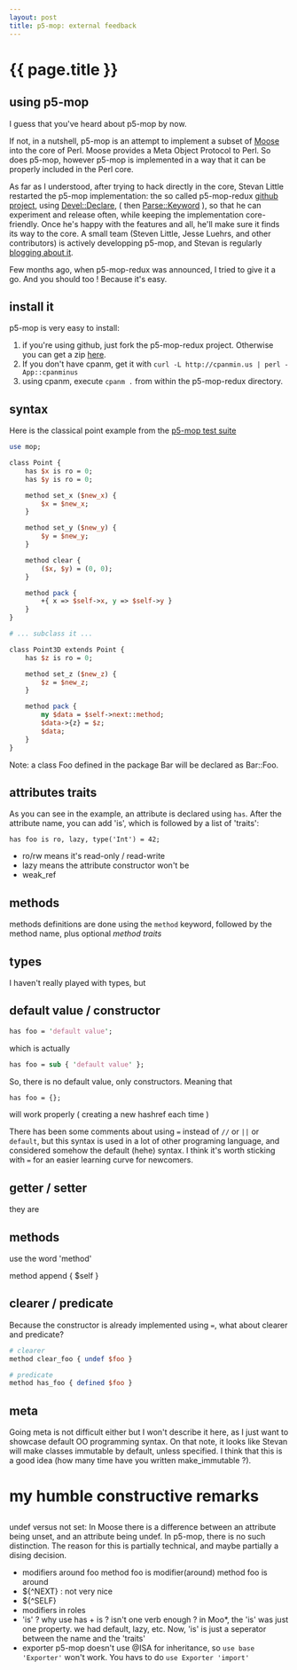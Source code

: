 ```yaml
---
layout: post
title: p5-mop: external feedback
---
```


# {{ page.title }}

## using p5-mop

I guess that you've heard about p5-mop by now.

If not, in a nutshell, p5-mop is an attempt to implement a subset of
[Moose](http://moose.iinteractive.com/) into the core of Perl. Moose provides a
Meta Object Protocol to Perl. So does p5-mop, however p5-mop is implemented in
a way that it can be properly included in the Perl core.

As far as I understood, after trying to hack directly in the core, Stevan
Little restarted the p5-mop implementation: the so called p5-mop-redux [github
project](https://github.com/stevan/p5-mop-redux), using
[Devel::Declare](https://metacpan.org/module/Devel::Declare), ( then
[Parse::Keyword](https://metacpan.org/module/Parse::Keyword) ), so that he can
experiment and release often, while keeping the implementation core-friendly.
Once he's happy with the features and all, he'll make sure it finds its way to
the core. A small team (Steven Little, Jesse Luehrs, and other contributors) is
actively developping p5-mop, and Stevan is regularly [blogging about
it](http://blogs.perl.org/users/stevan_little/).

Few months ago, when p5-mop-redux was announced, I tried to give it a go. And
you should too ! Because it's easy.

## install it ##

p5-mop is very easy to install:

1. if you're using github, just fork the p5-mop-redux project. Otherwise you can get a zip [here](https://github.com/stevan/p5-mop-redux/archive/master.zip).
2. If you don't have cpanm, get it with `curl -L http://cpanmin.us | perl - App::cpanminus`
3. using cpanm, execute `cpanm .` from within the p5-mop-redux directory.

## syntax ##

Here is the classical point example from the [p5-mop test suite](https://github.com/stevan/p5-mop-redux/blob/master/t/001-examples/001-point.t)
 
```perl
use mop;

class Point {
    has $x is ro = 0;
    has $y is ro = 0;

    method set_x ($new_x) {
        $x = $new_x;
    }

    method set_y ($new_y) {
        $y = $new_y;
    }

    method clear {
        ($x, $y) = (0, 0);
    }

    method pack {
        +{ x => $self->x, y => $self->y }
    }
}

# ... subclass it ...

class Point3D extends Point {
    has $z is ro = 0;

    method set_z ($new_z) {
        $z = $new_z;
    }

    method pack {
        my $data = $self->next::method;
        $data->{z} = $z;
        $data;
    }
}
```

Note: a class Foo defined in the package Bar will be declared as Bar::Foo.

## attributes traits ##

As you can see in the example, an attribute is declared using `has`. After the
attribute name, you can add 'is', which is followed by a list of 'traits':

    has foo is ro, lazy, type('Int') = 42;

* ro/rw means it's read-only / read-write
* lazy means the attribute constructor won't be 
* weak_ref

## methods ##

methods definitions are done using the `method` keyword, followed by the method name, plus optional _method traits_

## types ##

I haven't really played with types, but

## default value / constructor ##

```perl
has foo = 'default value';
```

which is actually

```perl
has foo = sub { 'default value' };
```

So, there is no default value, only constructors. Meaning that

```perl
has foo = {};
```

will work properly ( creating a new hashref each time )

There has been some comments about using `=` instead of `//` or `||` or
`default`, but this syntax is used in a lot of other programing language, and
considered somehow the default (hehe) syntax. I think it's worth sticking with
`=` for an easier learning curve for newcomers.

## getter / setter ##

they are

## methods ##

use the word 'method'

method append {
  $self
}

## clearer / predicate ##

Because the constructor is already implemented using `=`, what about clearer
and predicate?


```perl
# clearer
method clear_foo { undef $foo }

# predicate
method has_foo { defined $foo }
```

## meta ##

Going meta is not difficult either but I won't describe it here, as I just want
to showcase default OO programming syntax. On that note, it looks like Stevan
will make classes immutable by default, unless specified. I think that this is
a good idea (how many time have you written make_immutable ?).

# my humble constructive remarks #

##
 undef versus not set: In Moose there is a difference between an attribute
  being unset, and an attribute being undef. In p5-mop, there is no such distinction. The reason for this is partially technical, and maybe partially a dising decision.


* modifiers
  around foo
  method foo is modifier(around)
  method foo is around
* ${^NEXT} : not very nice
* ${^SELF}
* modifiers in roles
* 'is' ? why use has + is ? isn't one verb enough ? in Moo*, the 'is' was just
  one property. we had default, lazy, etc. Now, 'is' is just a seperator
  between the name and the 'traits'
* exporter
  p5-mop doesn't use @ISA for inheritance, so `use base 'Exporter'` won't work. You havs to do `use Exporter 'import'`



